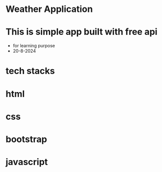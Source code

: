 # Weather Application

# This is simple app built with free api

- for learning purpose
- 20-8-2024

# tech stacks

# html

# css

# bootstrap

# javascript
